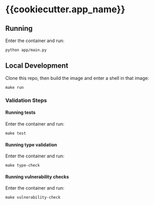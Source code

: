 # {{cookiecutter.app_name}}

## Running

Enter the container and run:

    python app/main.py

## Local Development

Clone this repo, then build the image and enter a shell in that image:

    make run

### Validation Steps

#### Running tests

Enter the container and run:

    make test

#### Running type validation

Enter the container and run:

    make type-check

#### Running vulnerability checks

Enter the container and run:

    make vulnerability-check
